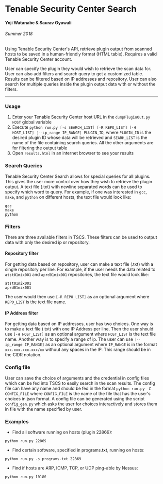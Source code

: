 # Tenable Security Center Search
#### Yoji Watanabe & Saurav Gyawali
###### Summer 2018
Using Tenable Security Center's API, retrieve plugin output from scanned hosts to be saved in a human-friendly format (HTML table). Requires a valid Tenable Security Center account.

User can specify the plugin they would wish to retrieve the scan data for. User can also add filters and search query to get a customized table. Results can be filtered based on IP addresses and repository. User can also search for multiple queries inside the plugin output data with or without the filters.

***

### Usage
1. Enter your Tenable Security Center host URL in the `dumpPluginOut.py` `HOST` global variable
2. Execute `python run.py [-s SEARCH_LIST] [-R REPO_LIST] [-H HOST_LIST] [--ip_range IP_RANGE] PLUGIN_ID`, where `PLUGIN_ID` is the desired plugin ID whose data will be retrieved and `SEARH_LIST` is the name of the file containing search queries. All the other arguments are for filtering the output table
3. Open `results.html` in an internet browser to see your results

### Search Queries
Tenable Security Center Search allows for special queries for all plugins. This gives the user more control over how they wish to retrieve the plugin output. A text file (.txt) with newline separated words can be used to specify which word to query. For example, if one was interested in `gcc`, `make`, and `python` on different hosts, the text file would look like:
```
gcc
make
python
``` 

### Filters
There are three available filters in TSCS. These filters can be used to output data with only the desired ip or repository. 

 #### Repository filter
 For getting data based on repository, user can make a text file (.txt) with a single repository per line. For example, if the user needs the data related to `atst01nix001` and `aprd01nix001` repositories, the text file would look like:
```
atst01nix001
aprd01nix001
```
The user would then use `[-R REPO_LIST]` as an optional argument where `REPO_LIST` is the text file name.

 #### IP Address filter
 For getting data based on IP addresses, user has two choices. One way is to make a text file (.txt) with one IP Address per line. Then the user should use `[-H HOST_LIST]` as an optional argument where `HOST_LIST` is the text file name. Another way is to specify a range of ip. The user can use `[--ip_range IP_RANGE]` as an optional argument where `IP_RANGE` is in the format `xxx.xxx.xxx.xxx/xx` without any spaces in the IP. This range should be in the CIDR notation.

### Config file
User can save the choice of arguments and the credential in config files which can be fed into TSCS to easily search in the scan results. The config file can have any name and should be fed in the format `python run.py -C CONFIG_FILE` where `CONFIG_FILE` is the name of the file that has the user's choices in json format. 
A config file can be generated using the script `config_gen.py` which asks the user for choices interactively and stores them in file with the name specified by user.

### Examples
* Find all software running on hosts (plugin 22869):
```
python run.py 22869
```
* Find certain software, specified in programs.txt, running on hosts:
```
python run.py -s programs.txt 22869
```
* Find if hosts are ARP, ICMP, TCP, or UDP ping-able by Nessus:
```
python run.py 10180
```